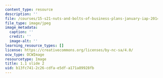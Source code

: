```yaml
---
content_type: resource
description: ''
file: /courses/15-s21-nuts-and-bolts-of-business-plans-january-iap-2014/b13fc7412c26cdfae5dfa171a89928fb_Slide2.JPG
file_type: image/jpeg
image_metadata:
  caption: ''
  credit: ''
  image-alt: ''
learning_resource_types: []
license: https://creativecommons.org/licenses/by-nc-sa/4.0/
ocw_type: OCWImage
resourcetype: Image
title: 1.1 slide 2
uid: b13fc741-2c26-cdfa-e5df-a171a89928fb
---
```

